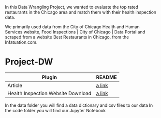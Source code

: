 In this Data Wrangling Project, we wanted to evaluate the top rated restaurants in the Chicago area and match them with their health inspection data.

We primarily used data from the City of Chicago Health and Human Services website, Food Inspections | City of Chicago | Data Portal and scraped from a website Best Restaurants in Chicago, from the Infatuation.com. 



# Project-DW
| Plugin | README |
| ------ | ------ |
| Article |[a link]( https://www.theinfatuation.com/chicago/guides/best-restaurants-chicago) 
| Health Inspection Website Download |[a link](https://data.cityofchicago.org/Health-Human-Services/Food-Inspections/4ijn-s7e5/about_data)


In the data folder you will find a data dictionary and csv files to our data
In the code folder you will find our Jupyter Notebook
